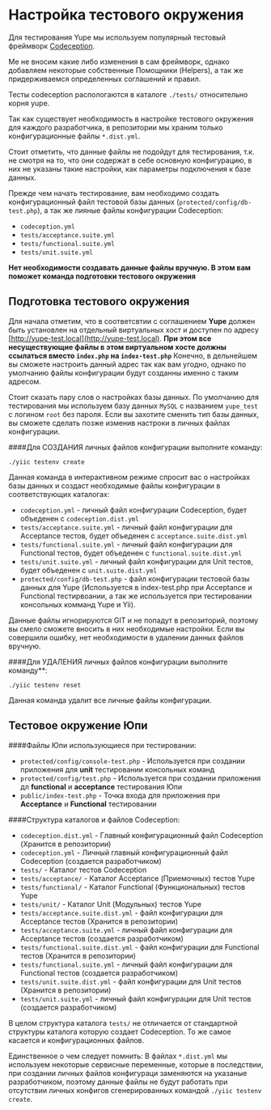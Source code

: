 Настройка тестового окружения
==========================

Для тестирования Yupe мы используем популярный тестовый фреймворк [Codeception](http://codeception.com/).

Ме не вносим какие либо изменения в сам фреймворк, однако добавляем некоторые собственные Помощники (Helpers),
а так же придерживаемся определенных соглашений и правил.

Тесты codeception распологаются в каталоге `./tests/` относительно корня yupe.

Так как существует необходимость в настройке тестового окружения для каждого разработчика,
в репозитории мы храним только конфигурационные файлы `*.dist.yml`.

Стоит отметить, что данные файлы не подойдут для тестирования, т.к. не смотря на то, что они содержат
в себе основную конфигурацию, в них не указаны такие настройки, как параметры подключения к базе данных.

Прежде чем начать тестирование, вам необходимо создать конфигурационный файл тестовой базы данных (`protected/config/db-test.php`),
а так же лияные файлы конфигурации Codeception:

- `codeception.yml`
- `tests/acceptance.suite.yml`
- `tests/functional.suite.yml`
- `tests/unit.suite.yml`

**Нет необходимости создавать данные файлы вручную. В этом вам поможет команда подготовки тестового окружения**

Подготовка тестового окружения
--------------------------

Для начала отметим, что в соответсвтии с соглашением **Yupe** должен быть установлен на отдельный виртуальных хост и доступен по адресу
[http://yupe-test.local](http://yupe-test.local). **При этом все несуществующие файлы в этом виртуальном хосте должны ссылаться вместо  `index.php` на `index-test.php`**
Конечно, в дельнейшем вы сможете настроить данный адрес так как вам угодно, однако
по умолчанию файлы конфигурации будут созданны именно с таким адресом.

Стоит сказать пару слов о настройках базы данных. По умолчанию для тестирования мы используем
базу данных `MySQL` с названием `yupe_test` с логином `root` без пароля. Если вы захотите сменить тип базы
данных, вы сможете сделать позже изменив настроки в личных файлах конфигурации.

####Для СОЗДАНИЯ личных файлов конфигурации выполните команду:

`./yiic testenv create`

Данная команда в интерактивном режиме спросит вас о настройках базы данных и создаст необходимые
файлы конфигурации в соответствующих каталогах:

- `codeception.yml` - личный файл конфигурации Codeception, будет объеденен с `codeception.dist.yml`
- `tests/acceptance.suite.yml` - личный файл конфигурации для Acceptance тестов, будет объеденен с `acceptance.suite.dist.yml`
- `tests/functional.suite.yml` - личный файл конфигурации для Functional тестов, будет объеденен с `functional.suite.dist.yml`
- `tests/unit.suite.yml` - личный файл конфигурации для Unit тестов, будет объеденен с `unit.suite.dist.yml`
- `protected/config/db-test.php` - файл конфигурации тестовой базы данных для Yupe
(Используется в index-test.php при Acceptance и Functional тестирвоании, а так же используется при тестировании консольных комманд Yupe и Yii).

Данные файлы игнорируются GIT и не попадут в репозиторий, поэтому вы смело сможете вносить в них необходимые настройки.
Если вы совершили ошибку, нет необходимости в удалении данных файлов вручную.

####Для УДАЛЕНИЯ личных файлов конфигурации выполните команду**:

`./yiic testenv reset`

Данная команда удалит все личные файлы конфигурации.

Тестовое окружение Юпи
--------------------------

####Файлы Юпи использующиеся при тестировании:

- `protected/config/console-test.php` - Используется при создании приложения для **unit** тестировании консольных команд
- `protected/config/test.php` - Используется при создании приложения дл **functional** и **acceptance** тестирования Юпи
- `public/index-test.php` - Точка входа для приложения при **Acceptance** и **Functional** тестировании

####Структура каталогов и файлов Codeception:

- `codeception.dist.yml` - Главный конфигурационный файл Codeception (Хранится в репозитории)
- `codeception.yml` - Личный главный конфигурационный файл Codeception (создается разработчиком)
- `tests/` - Каталог тестов Codeception
- `tests/acceptance/` - Каталог Acceptance (Приемочных) тестов Yupe
- `tests/functional/` - Каталог Functional (Функциональных) тестов Yupe
- `tests/unit/` - Каталог Unit (Модульных) тестов Yupe
- `tests/acceptance.suite.dist.yml` - файл конфигурации для Acceptance тестов (Хранится в репозитории)
- `tests/acceptance.suite.yml` - личный файл конфигурации для Acceptance тестов (создается разработчиком)
- `tests/functional.suite.dist.yml` - файл конфигурации для Functional тестов (Хранится в репозитории)
- `tests/functional.suite.yml` - личный файл конфигурации для Functional тестов (создается разработчиком)
- `tests/unit.suite.dist.yml` - файл конфигурации для Unit тестов (Хранится в репозитории)
- `tests/unit.suite.yml` - личный файл конфигурации для Unit тестов (создается разработчиком)

В целом структура каталога `tests/` не отличается от стандартной структуры каталога которую создает
Codeception. То же самое касается и конфигурационных файлов.

Единственное о чем следует помнить: В файлах `*.dist.yml` мы используем некоторые сервисные переменные, которые в последствии, при создании личных файлов конфигураци
заменяются на указаные разработчиком, поэтому данные файлы не будут работать при отсутствии личных конфигов сгенерированных
командой `./yiic testenv create`.
